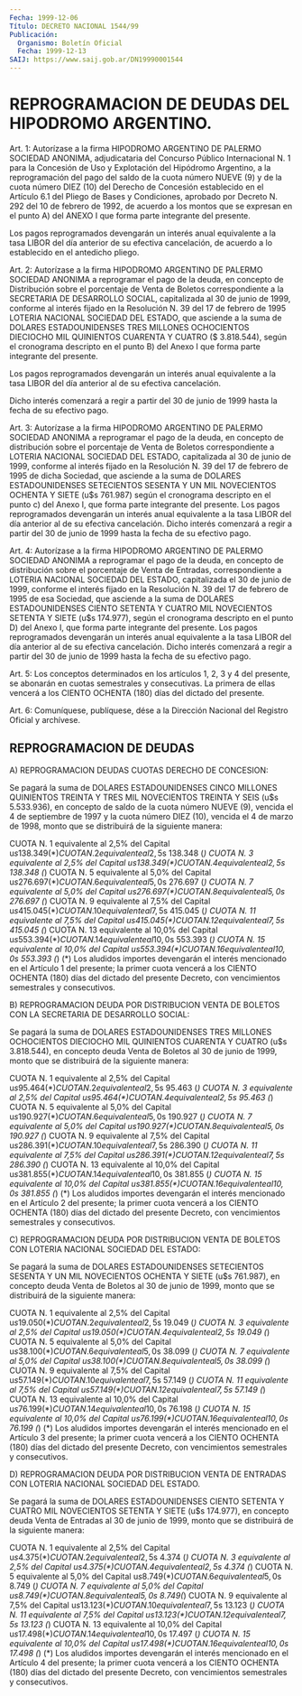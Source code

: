 ```yaml
---
Fecha: 1999-12-06
Título: DECRETO NACIONAL 1544/99
Publicación:
  Organismo: Boletín Oficial
  Fecha: 1999-12-13
SAIJ: https://www.saij.gob.ar/DN19990001544
---
```

# REPROGRAMACION DE DEUDAS DEL HIPODROMO ARGENTINO.

<a id="1"></a>
Art. 1: Autorízase a la firma HIPODROMO ARGENTINO DE PALERMO SOCIEDAD ANONIMA, adjudicataria del Concurso Público Internacional N. 1 para la Concesión de Uso y Explotación del Hipódromo Argentino, a la reprogramación del pago del saldo de la cuota número NUEVE (9) y de la cuota número DIEZ (10) del Derecho de Concesión establecido en el Artículo  6.1 del Pliego de Bases y Condiciones, aprobado por Decreto N. 292 del 10  de  febrero de 1992, de acuerdo a los montos que  se  expresan en el punto  A)  del  ANEXO  I  que  forma  parte integrante del presente.

Los pagos  reprogramados  devengarán un interés anual equivalente a la tasa LIBOR del día anterior  de  su  efectiva  cancelación,  de acuerdo a lo establecido en el antedicho pliego.

<a id="2"></a>
Art.  2:  Autorízase  a  la  firma HIPODROMO ARGENTINO DE PALERMO SOCIEDAD ANONIMA a reprogramar el  pago de la deuda, en concepto de Distribución sobre el porcentaje de Venta de Boletos correspondiente a la SECRETARIA DE DESARROLLO  SOCIAL, capitalizada al 30 de junio de 1999, conforme al interés fijado en la Resolución N. 39  del 17 de febrero de 1995  LOTERIA NACIONAL  SOCIEDAD  DEL ESTADO,  que  asciende  a  la  suma de DOLARES ESTADOUNIDENSES TRES MILLONES OCHOCIENTOS DIECIOCHO MIL  QUINIENTOS CUARENTA Y CUATRO ($ 3.818.544), según el cronograma descripto  en el punto B) del Anexo I que forma parte integrante del presente.

Los pagos reprogramados devengarán un interés  anual  equivalente a la  tasa  LIBOR  del  día  anterior al de su efectiva cancelación.

Dicho interés comenzará a regir  a  partir  del 30 de junio de 1999 hasta la fecha de su efectivo pago.

<a id="3"></a>
Art.  3:   Autorízase  a la firma HIPODROMO ARGENTINO  DE  PALERMO SOCIEDAD ANONIMA a reprogramar  el pago de la deuda, en concepto de distribución sobre el porcentaje de Venta de Boletos correspondiente a LOTERIA NACIONAL SOCIEDAD DEL ESTADO, capitalizada al 30 de junio de 1999, conforme al interés fijado en la Resolución N. 39 del 17 de febrero de 1995 de dicha Sociedad, que asciende a la suma de DOLARES ESTADOUNIDENSES SETECIENTOS SESENTA Y UN  MIL  NOVECIENTOS  OCHENTA  Y  SIETE   (u$s  761.987)  según  el cronograma descripto en el punto c) del Anexo  I,  que  forma parte integrante  del  presente.  Los  pagos reprogramados devengarán  un interés anual equivalente a la tasa LIBOR del día anterior al de su efectiva cancelación. Dicho interés  comenzará a regir a partir del 30  de  junio  de  1999  hasta la fecha  de  su  efectivo  pago.

<a id="4"></a>
Art.  4:  Autorízase a la firma HIPODROMO  ARGENTINO  DE  PALERMO SOCIEDAD ANONIMA  a reprogramar el pago de la deuda, en concepto de distribución sobre el porcentaje de Venta de Entradas, correspondiente a LOTERIA NACIONAL SOCIEDAD DEL ESTADO, capitalizada el 30  de junio de 1999, conforme el interés fijado en la Resolución N. 39 del 17  de febrero de 1995 de esa Sociedad, que asciende a la suma de DOLARES  ESTADOUNIDENSES CIENTO SETENTA Y CUATRO  MIL  NOVECIENTOS  SETENTA  Y SIETE  (u$s 174.977), según el cronograma descripto en el punto  D)  del  Anexo I, que forma parte integrante  del  presente.  Los pagos reprogramados  devengarán  un interés anual equivalente a la tasa LIBOR del día anterior al de su efectiva cancelación. Dicho interés  comenzará a regir a partir del 30  de  junio  de 1999 hasta  la  fecha  de  su  efectivo  pago.

<a id="5"></a>
Art. 5: Los conceptos determinados en  los  artículos  1, 2, 3 y 4 del presente, se abonarán en cuotas semestrales y consecutivas.  La primera  de  ellas  vencerá  a  los  CIENTO  OCHENTA (180) días del dictado  del  presente.

<a id="6"></a>
Art. 6: Comuníquese,  publíquese, dése a la Dirección Nacional del Registro Oficial y archívese.

## REPROGRAMACION DE DEUDAS

<a id="1"></a>
A) REPROGRAMACION DEUDAS CUOTAS DERECHO DE CONCESION:

Se pagará la suma de DOLARES ESTADOUNIDENSES  CINCO MILLONES QUINIENTOS TREINTA Y TRES MIL NOVECIENTOS TREINTA Y SEIS (u$s 5.533.936), en concepto de saldo de la cuota número NUEVE (9), vencida  el  4 de septiembre de 1997 y la cuota número DIEZ (10), vencida el 4 de marzo de 1998, monto  que  se  distribuirá  de  la siguiente  manera:

CUOTA N. 1 equivalente  al  2,5%  del  Capital  u$s  138.349  (*) CUOTA N. 2 equivalente  al  2,5%  del  Capital  u$s  138.348  (*) CUOTA N. 3 equivalente  al  2,5%  del  Capital  u$s  138.349  (*) CUOTA N. 4 equivalente  al  2,5%  del  Capital  u$s  138.348  (*) CUOTA N. 5 equivalente  al  5,0%  del  Capital  u$s  276.697  (*) CUOTA N. 6 equivalente  al  5,0%  del  Capital  u$s  276.697  (*) CUOTA N. 7 equivalente  al  5,0%  del  Capital  u$s  276.697  (*) CUOTA N. 8 equivalente  al  5,0%  del  Capital  u$s  276.697  (*) CUOTA N. 9 equivalente  al  7,5%  del  Capital  u$s  415.045  (*) CUOTA N. 10 equivalente  al  7,5%  del  Capital  u$s  415.045  (*) CUOTA N. 11 equivalente  al  7,5%  del  Capital  u$s  415.045  (*) CUOTA N. 12 equivalente  al  7,5%  del  Capital  u$s  415.045  (*) CUOTA N. 13 equivalente  al  10,0%  del  Capital  u$s  553.394  (*) CUOTA N. 14 equivalente  al  10,0%  del  Capital  u$s  553.393  (*) CUOTA N. 15 equivalente  al  10,0%  del  Capital  u$s  553.394  (*) CUOTA N. 16 equivalente  al  10,0% del Capital u$s 553.393 (*) (*) Los aludidos importes devengarán  el  interés  mencionado  en el Artículo 1 del presente; la primer cuota vencerá a los CIENTO OCHENTA  (180)  días del  dictado del presente Decreto, con vencimientos semestrales  y consecutivos.

B) REPROGRAMACION  DEUDA  POR  DISTRIBUCION VENTA DE BOLETOS CON LA SECRETARIA DE DESARROLLO SOCIAL:

Se  pagará  la  suma  de DOLARES ESTADOUNIDENSES TRES MILLONES OCHOCIENTOS DIECIOCHO MIL QUINIENTOS CUARENTA Y CUATRO (u$s 3.818.544), en concepto deuda Venta  de Boletos  al 30 de junio de 1999, monto que  se  distribuirá  de  la siguiente  manera:

CUOTA N. 1 equivalente al 2,5% del Capital u$s 95.464 (*) CUOTA N. 2  equivalente al 2,5% del Capital u$s 95.463 (*) CUOTA N. 3 equivalente  al 2,5% del Capital u$s 95.464 (*) CUOTA N. 4 equivalente al 2,5% del Capital u$s 95.463 (*) CUOTA N. 5 equivalente  al  5,0%  del  Capital  u$s  190.927  (*) CUOTA N. 6 equivalente  al  5,0%  del  Capital  u$s  190.927  (*) CUOTA N. 7 equivalente  al  5,0%  del  Capital  u$s  190.927  (*) CUOTA N. 8 equivalente  al  5,0%  del  Capital  u$s  190.927  (*) CUOTA N. 9 equivalente  al  7,5% del  Capital  u$s  286.391  (*) CUOTA N. 10 equivalente  al 7,5%  del  Capital  u$s  286.390  (*) CUOTA N. 11 equivalente al  7,5%  del  Capital  u$s  286.391  (*) CUOTA N. 12 equivalente  al  7,5%  del  Capital  u$s  286.390  (*) CUOTA N. 13 equivalente  al  10,0%  del  Capital  u$s  381.855  (*) CUOTA N. 14 equivalente  al  10,0%  del  Capital  u$s  381.855  (*) CUOTA N. 15 equivalente  al  10,0%  del  Capital  u$s  381.855  (*) CUOTA N. 16 equivalente  al  10,0% del Capital u$s 381.855 (*) (*) Los aludidos importes devengarán  el  interés  mencionado  en  el Artículo 2 del presente; la primer cuota vencerá a los CIENTO OCHENTA (180)  días del  dictado del presente Decreto, con vencimientos semestrales  y consecutivos.

C) REPROGRAMACION  DEUDA  POR  DISTRIBUCION  VENTA  DE  BOLETOS CON LOTERIA NACIONAL SOCIEDAD DEL ESTADO:

Se pagará la suma de  DOLARES ESTADOUNIDENSES SETECIENTOS SESENTA Y UN MIL NOVECIENTOS OCHENTA  Y SIETE  (u$s  761.987),  en concepto deuda Venta de Boletos al 30 de junio de 1999, monto que  se distribuirá  de  la siguiente manera:

CUOTA N. 1 equivalente al 2,5% del Capital u$s 19.050  (*) CUOTA N. 2 equivalente al 2,5% del Capital u$s 19.049 (*) CUOTA N. 3 equivalente al 2,5% del Capital u$s 19.050 (*) CUOTA N. 4 equivalente al 2,5% del Capital u$s 19.049 (*) CUOTA N. 5 equivalente al 5,0% del Capital u$s 38.100 (*) CUOTA N. 6 equivalente al 5,0% del Capital u$s 38.099 (*) CUOTA N. 7 equivalente al 5,0% del Capital u$s 38.100 (*) CUOTA N. 8 equivalente al 5,0% del Capital u$s 38.099 (*) CUOTA N. 9 equivalente  al  7,5%  del  Capital  u$s  57.149  (*) CUOTA N. 10 equivalente  al  7,5%  del  Capital  u$s  57.149  (*) CUOTA N. 11 equivalente  al  7,5%  del  Capital  u$s  57.149  (*) CUOTA N. 12 equivalente  al  7,5%  del  Capital  u$s  57.149  (*) CUOTA N. 13 equivalente  al  10,0%  del  Capital  u$s  76.199  (*) CUOTA N. 14 equivalente  al  10,0%  del  Capital  u$s  76.198  (*) CUOTA N. 15 equivalente  al  10,0%  del  Capital  u$s  76.199  (*) CUOTA N. 16 equivalente  al  10,0%  del Capital u$s 76.199 (*) (*) Los aludidos importes devengarán el interés  mencionado  en  el Artículo  3 del presente;  la  primer cuota vencerá a los CIENTO OCHENTA (180) días del dictado del  presente  Decreto, con vencimientos semestrales y consecutivos.

D) REPROGRAMACION DEUDA POR  DISTRIBUCION  VENTA  DE  ENTRADAS  CON LOTERIA NACIONAL SOCIEDAD DEL ESTADO.

Se  pagará  la  suma  de  DOLARES  ESTADOUNIDENSES CIENTO SETENTA Y CUATRO MIL NOVECIENTOS SETENTA Y SIETE  (u$s 174.977), en concepto deuda  Venta  de  Entradas al 30 de junio de  1999,  monto  que  se distribuirá de la siguiente  manera:

CUOTA N. 1 equivalente al 2,5% del Capital u$s 4.375 (*) CUOTA N. 2 equivalente al 2,5% del Capital u$s 4.374 (*) CUOTA N. 3 equivalente al  2,5%  del Capital u$s 4.375 (*) CUOTA N. 4 equivalente al 2,5% del Capital u$s 4.374 (*) CUOTA N. 5 equivalente al 5,0% del Capital u$s 8.749(*) CUOTA N. 6 equivalente al 5,0% del Capital u$s 8.749 (*) CUOTA N. 7 equivalente al 5,0% del Capital u$s 8.749 (*) CUOTA N. 8 equivalente al 5,0% del Capital u$s 8.749(*) CUOTA N. 9 equivalente al 7,5%  del Capital u$s 13.123  (*) CUOTA N. 10 equivalente al 7,5% del Capital  u$s  13.123 (*) CUOTA N. 11 equivalente al 7,5% del Capital u$s 13.123 (*) CUOTA N. 12 equivalente  al  7,5%  del  Capital  u$s 13.123 (*) CUOTA N. 13 equivalente  al  10,0%  del  Capital  u$s 17.498  (*) CUOTA N. 14 equivalente  al  10,0%  del  Capital  u$s 17.497  (*) CUOTA N. 15 equivalente  al  10,0%  del  Capital  u$s 17.498  (*) CUOTA N. 16 equivalente al 10,0% del Capital u$s 17.498  (*) (*)  Los aludidos importes  devengarán  el  interés mencionado en el Artículo  4  del presente; la primer cuota vencerá  a  los CIENTO OCHENTA (180) días del dictado del presente Decreto, con vencimientos semestrales y consecutivos.